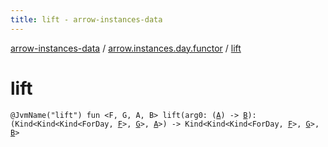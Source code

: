 ```yaml
---
title: lift - arrow-instances-data
---
```


[arrow-instances-data](../index.html) / [arrow.instances.day.functor](index.html) / [lift](./lift.html)

# lift

`@JvmName("lift") fun <F, G, A, B> lift(arg0: (`[`A`](lift.html#A)`) -> `[`B`](lift.html#B)`): (Kind<Kind<Kind<ForDay, `[`F`](lift.html#F)`>, `[`G`](lift.html#G)`>, `[`A`](lift.html#A)`>) -> Kind<Kind<Kind<ForDay, `[`F`](lift.html#F)`>, `[`G`](lift.html#G)`>, `[`B`](lift.html#B)`>`